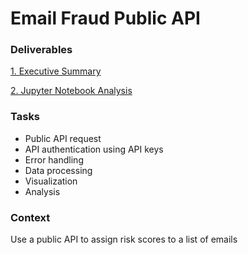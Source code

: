 # Email Fraud Public API

### Deliverables
[1. Executive Summary](https://github.com/mauro-cesar-bh/data-analysis/blob/main/Food-Claim-Process/Executive-Summary/Executive-Summary-Notebook.ipynb)

[2. Jupyter Notebook Analysis](https://github.com/mauro-cesar-bh/data-analysis/blob/main/Food-Claim-Process/Food-Claim-Process-Analysis.ipynb)

### Tasks
- Public API request
- API authentication using API keys
- Error handling
- Data processing
- Visualization
- Analysis
  

### Context
Use a public API to assign risk scores to a list of emails

